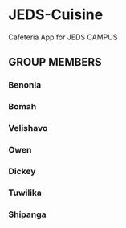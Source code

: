 # JEDS-Cuisine
 Cafeteria App for JEDS CAMPUS

## GROUP MEMBERS
### Benonia
### Bomah
### Velishavo
### Owen
### Dickey
### Tuwilika 
### Shipanga
